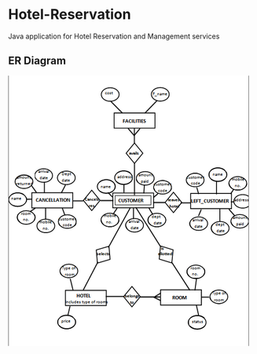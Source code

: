 # Hotel-Reservation
Java application for Hotel Reservation and Management services

## ER Diagram
![](images/er_diagram.PNG)
